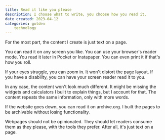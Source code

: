 ```yaml
---
title: Read it like you please
description: I choose what to write, you choose how you read it.
date_created: 2023-04-12
categories: golden
    technology
---
```


For the most part, the content I create is just text on a page.

You can read it on any screen you like. You can use your browser's reader mode. You read it later in Pocket or Instapaper. You can even print it if that's how you roll.

If your eyes struggle, you can zoom in. It won't distort the page layout. If you have a disability, you can have your screen reader read it to you.

In any case, the content won't look much different. It might be missing the widgets and calculators I built to explain things, but I account for that. The content repeats the same information, only with more words.

If the website goes down, you can read it on archive.org. I built the pages to be archivable without losing functionality.

Webpages should not be opinionated. They should let readers consume them as they please, with the tools they prefer. After all, it's just text on a page.